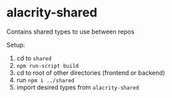 # alacrity-shared

Contains shared types to use between repos

Setup:

1. cd to `shared`
2. `npm run-script build`
3. cd to root of other directories (frontend or backend)
5. run `npm i ../shared`
6. import desired types from `alacrity-shared`
